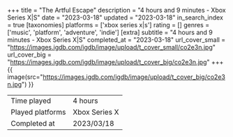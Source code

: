 +++
title = "The Artful Escape"
description = "4 hours and 9 minutes - Xbox Series X|S"
date = "2023-03-18"
updated = "2023-03-18"
in_search_index = true
[taxonomies]
platforms = ['xbox series x|s']
rating = []
genres = ['music', 'platform', 'adventure', 'indie']
[extra]
subtitle = "4 hours and 9 minutes - Xbox Series X|S"
completed_at = "2023-03-18"
url_cover_small = "https://images.igdb.com/igdb/image/upload/t_cover_small/co2e3n.jpg"
url_cover_big = "https://images.igdb.com/igdb/image/upload/t_cover_big/co2e3n.jpg"
+++
{{ image(src="https://images.igdb.com/igdb/image/upload/t_cover_big/co2e3n.jpg") }}

|              |            |
| ------------ | ---------- |
| Time played  | 4 hours |
| Played platforms    | Xbox Series X|S |
| Completed at | 2023/03/18 |


